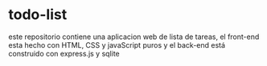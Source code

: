 # todo-list
este repositorio contiene una aplicacion web de lista de tareas, el front-end esta hecho con HTML, CSS y javaScript puros y el back-end está construido con express.js y sqlite
